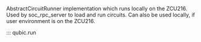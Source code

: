 AbstractCircuitRunner implementation which runs locally on the ZCU216. Used by soc_rpc_server to load and run circuits. Can also be used locally, if user environment is on the ZCU216.

::: qubic.run
